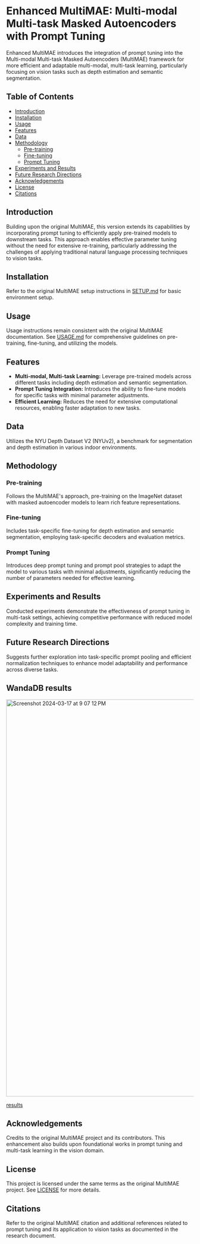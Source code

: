 # Enhanced MultiMAE: Multi-modal Multi-task Masked Autoencoders with Prompt Tuning

Enhanced MultiMAE introduces the integration of prompt tuning into the Multi-modal Multi-task Masked Autoencoders (MultiMAE) framework for more efficient and adaptable multi-modal, multi-task learning, particularly focusing on vision tasks such as depth estimation and semantic segmentation.

## Table of Contents

- [Introduction](#introduction)
- [Installation](#installation)
- [Usage](#usage)
- [Features](#features)
- [Data](#data)
- [Methodology](#methodology)
  - [Pre-training](#pre-training)
  - [Fine-tuning](#fine-tuning)
  - [Prompt Tuning](#prompt-tuning)
- [Experiments and Results](#experiments-and-results)
- [Future Research Directions](#future-research-directions)
- [Acknowledgements](#acknowledgements)
- [License](#license)
- [Citations](#citations)

## Introduction

Building upon the original MultiMAE, this version extends its capabilities by incorporating prompt tuning to efficiently apply pre-trained models to downstream tasks. This approach enables effective parameter tuning without the need for extensive re-training, particularly addressing the challenges of applying traditional natural language processing techniques to vision tasks.

## Installation

Refer to the original MultiMAE setup instructions in [SETUP.md](SETUP.md) for basic environment setup.

## Usage

Usage instructions remain consistent with the original MultiMAE documentation. See [USAGE.md](USAGE.md) for comprehensive guidelines on pre-training, fine-tuning, and utilizing the models.

## Features

- **Multi-modal, Multi-task Learning:** Leverage pre-trained models across different tasks including depth estimation and semantic segmentation.
- **Prompt Tuning Integration:** Introduces the ability to fine-tune models for specific tasks with minimal parameter adjustments.
- **Efficient Learning:** Reduces the need for extensive computational resources, enabling faster adaptation to new tasks.

## Data

Utilizes the NYU Depth Dataset V2 (NYUv2), a benchmark for segmentation and depth estimation in various indoor environments.

## Methodology

### Pre-training

Follows the MultiMAE's approach, pre-training on the ImageNet dataset with masked autoencoder models to learn rich feature representations.

### Fine-tuning

Includes task-specific fine-tuning for depth estimation and semantic segmentation, employing task-specific decoders and evaluation metrics.

### Prompt Tuning

Introduces deep prompt tuning and prompt pool strategies to adapt the model to various tasks with minimal adjustments, significantly reducing the number of parameters needed for effective learning.

## Experiments and Results

Conducted experiments demonstrate the effectiveness of prompt tuning in multi-task settings, achieving competitive performance with reduced model complexity and training time.

## Future Research Directions

Suggests further exploration into task-specific prompt pooling and efficient normalization techniques to enhance model adaptability and performance across diverse tasks.


## WandaDB results
<img width="1067" alt="Screenshot 2024-03-17 at 9 07 12 PM" src="https://github.com/summer2788/MultiMMa/assets/69735105/1974367a-7f25-4e4e-961f-61f8a3d480be">

[results](https://wandb.ai/skku-aim-lab-urp2023-winter/Deep%20vpt?nw=nwuserkoseumoseu57)


## Acknowledgements

Credits to the original MultiMAE project and its contributors. This enhancement also builds upon foundational works in prompt tuning and multi-task learning in the vision domain.

## License

This project is licensed under the same terms as the original MultiMAE project. See [LICENSE](LICENSE) for more details.

## Citations

Refer to the original MultiMAE citation and additional references related to prompt tuning and its application to vision tasks as documented in the research document.


